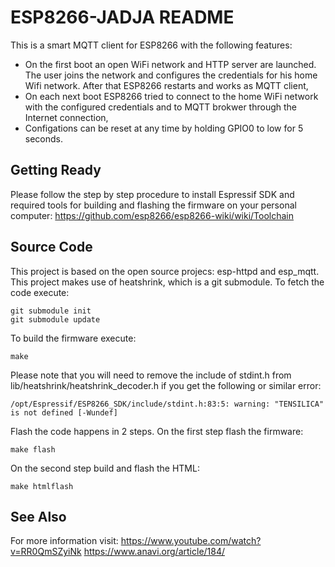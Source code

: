 ESP8266-JADJA README
======

This is a smart MQTT client for ESP8266 with the following features:
 - On the first boot an open WiFi network and HTTP server are launched. The user joins the network and 
   configures the credentials for his home Wifi network. After that ESP8266 restarts and works as MQTT client,
 - On each next boot ESP8266 tried to connect to the home WiFi network with the configured credentials and 
   to MQTT brokwer through the Internet connection,
 - Configations can be reset at any time by holding GPIO0 to low for 5 seconds.

Getting Ready
------
Please follow the step by step procedure to install Espressif SDK and required tools for building and flashing the firmware on your personal computer: https://github.com/esp8266/esp8266-wiki/wiki/Toolchain

Source Code
------

This project is based on the open source projecs: esp-httpd and esp_mqtt. This project makes use of heatshrink, which is a git submodule. To fetch the code execute:
```
git submodule init
git submodule update
```

To build the firmware execute:
```
make
```

Please note that you will need to remove the include of stdint.h from lib/heatshrink/heatshrink_decoder.h if you get the following or similar error:
```
/opt/Espressif/ESP8266_SDK/include/stdint.h:83:5: warning: "TENSILICA" is not defined [-Wundef]
```


Flash the code happens in 2 steps. On the first step flash the firmware:
```
make flash
```

On the second step build and flash the HTML:
```
make htmlflash
```

See Also
------

For more information visit: 
https://www.youtube.com/watch?v=RR0QmSZyiNk
https://www.anavi.org/article/184/



